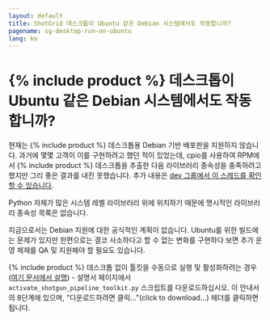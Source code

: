 ```yaml
---
layout: default
title: ShotGrid 데스크톱이 Ubuntu 같은 Debian 시스템에서도 작동합니까?
pagename: sg-desktop-run-on-ubuntu
lang: ko
---
```


# {% include product %} 데스크톱이 Ubuntu 같은 Debian 시스템에서도 작동합니까?

현재는 {% include product %} 데스크톱용 Debian 기반 배포판을 지원하지 않습니다.
과거에 몇몇 고객이 이를 구현하려고 했던 적이 있었는데, cpio를 사용하여 RPM에서 {% include product %} 데스크톱을 추출한 다음 라이브러리 종속성을 충족하려고 했지만 그리 좋은 결과를 내진 못했습니다. 추가 내용은 [dev 그룹에서 이 스레드를 확인할 수 있습니다](https://groups.google.com/a/shotgunsoftware.com/d/msg/shotgun-dev/nNBg4CKNBLc/naiGlJowBAAJ).

Python 자체가 많은 시스템 레벨 라이브러리 위에 위치하기 때문에 명시적인 라이브러리 종속성 목록은 없습니다.

지금으로서는 Debian 지원에 대한 공식적인 계획이 없습니다. Ubuntu를 위한 빌드에는 문제가 있지만 한편으로는 결코 사소하다고 할 수 없는 변화를 구현하다 보면 추가 운영 체제를 QA 및 지원해야 할 필요도 있습니다.

{% include product %} 데스크톱 없이 툴킷을 수동으로 실행 및 활성화하려는 경우([여기 문서에서 설명](https://support.shotgunsoftware.com/hc/ko/articles/219033208#Step%208.%20Run%20the%20activation%20script)) - 설명서 페이지에서 `activate_shotgun_pipeline_toolkit.py` 스크립트를 다운로드하십시오. 이 안내서의 8단계에 있으며, "다운로드하려면 클릭..."(click to download...) 헤더를 클릭하면 됩니다.

